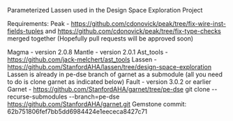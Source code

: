 Parameterized Lassen used in the Design Space Exploration Project


Requirements:
Peak - https://github.com/cdonovick/peak/tree/fix-wire-inst-fields-tuples and https://github.com/cdonovick/peak/tree/fix-type-checks merged together (Hopefully pull requests will be approved soon)

Magma - version 2.0.8
Mantle - version 2.0.1
Ast_tools - https://github.com/jack-melchert/ast_tools
Lassen  - https://github.com/StanfordAHA/lassen/tree/design-space-exploration
	Lassen is already in pe-dse branch of garnet as a submodule (all you need to do is clone garnet as indicated below)
Fault - version 3.0.2 or earlier
Garnet - https://github.com/StanfordAHA/garnet/tree/pe-dse
	git clone --recurse-submodules --branch=pe-dse https://github.com/StanfordAHA/garnet.git
Gemstone commit: 62b751806fef7bb5dd6984424e1eececa8427c71
